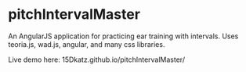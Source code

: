 # pitchIntervalMaster
An AngularJS application for practicing ear training with intervals. Uses teoria.js, wad.js, angular, and many css libraries.

Live demo here: 15Dkatz.github.io/pitchIntervalMaster/
